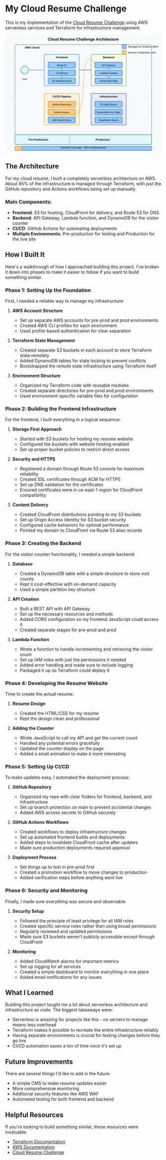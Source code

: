 # My Cloud Resume Challenge

This is my implementation of the [Cloud Resume Challenge](https://cloudresumechallenge.dev/) using AWS serverless services and Terraform for infrastructure management.

![Cloud Resume Architecture](docs/images/cloud-resume-architecture.svg)

## The Architecture

For my cloud resume, I built a completely serverless architecture on AWS. About 95% of the infrastructure is managed through Terraform, with just the GitHub repository and Actions workflows being set up manually.

### Main Components:
- **Frontend**: S3 for hosting, CloudFront for delivery, and Route 53 for DNS
- **Backend**: API Gateway, Lambda function, and DynamoDB for the visitor counter
- **CI/CD**: GitHub Actions for automating deployments
- **Multiple Environments**: Pre-production for testing and Production for the live site

## How I Built It

Here's a walkthrough of how I approached building this project. I've broken it down into phases to make it easier to follow if you want to build something similar.

### Phase 1: Setting Up the Foundation

First, I needed a reliable way to manage my infrastructure:

1. **AWS Account Structure**
   - Set up separate AWS accounts for pre-prod and prod environments
   - Created AWS CLI profiles for each environment
   - Used profile-based authentication for clear separation

2. **Terraform State Management**
   - Created separate S3 buckets in each account to store Terraform state remotely
   - Added DynamoDB tables for state locking to prevent conflicts
   - Bootstrapped the remote state infrastructure using Terraform itself

3. **Environment Structure**
   - Organized my Terraform code with reusable modules
   - Created separate directories for pre-prod and prod environments
   - Used environment-specific variable files for configuration

### Phase 2: Building the Frontend Infrastructure

For the frontend, I built everything in a logical sequence:

1. **Storage First Approach**
   - Started with S3 buckets for hosting my resume website
   - Configured the buckets with website hosting enabled
   - Set up proper bucket policies to restrict direct access

2. **Security and HTTPS**
   - Registered a domain through Route 53 console for maximum reliability
   - Created SSL certificates through ACM for HTTPS
   - Set up DNS validation for the certificates
   - Ensured certificates were in us-east-1 region for CloudFront compatibility

3. **Content Delivery**
   - Created CloudFront distributions pointing to my S3 buckets
   - Set up Origin Access Identity for S3 bucket security
   - Configured cache behaviors for optimal performance
   - Pointed my domain to CloudFront via Route 53 alias records

### Phase 3: Creating the Backend

For the visitor counter functionality, I needed a simple backend:

1. **Database**
   - Created a DynamoDB table with a simple structure to store visit counts
   - Kept it cost-effective with on-demand capacity
   - Used a simple partition key structure

2. **API Creation**
   - Built a REST API with API Gateway
   - Set up the necessary resources and methods
   - Added CORS configuration so my frontend JavaScript could access it
   - Created separate stages for pre-prod and prod

3. **Lambda Function**
   - Wrote a function to handle incrementing and retrieving the visitor count
   - Set up IAM roles with just the permissions it needed
   - Added error handling and made sure to include logging
   - Packaged it up so Terraform could deploy it

### Phase 4: Developing the Resume Website

Time to create the actual resume:

1. **Resume Design**
   - Created the HTML/CSS for my resume
   - Kept the design clean and professional

2. **Adding the Counter**
   - Wrote JavaScript to call my API and get the current count
   - Handled any potential errors gracefully
   - Updated the counter display on the page
   - Added a small animation to make it more interesting

### Phase 5: Setting Up CI/CD

To make updates easy, I automated the deployment process:

1. **GitHub Repository**
   - Organized my repo with clear folders for frontend, backend, and infrastructure
   - Set up branch protection on main to prevent accidental changes
   - Added AWS access secrets to GitHub securely

2. **GitHub Actions Workflows**
   - Created workflows to deploy infrastructure changes
   - Set up automated frontend builds and deployments
   - Added steps to invalidate CloudFront cache after updates
   - Made sure production deployments required approval

3. **Deployment Process**
   - Set things up to test in pre-prod first
   - Created a promotion workflow to move changes to production
   - Added verification steps before anything went live

### Phase 6: Security and Monitoring

Finally, I made sure everything was secure and observable:

1. **Security Setup**
   - Followed the principle of least privilege for all IAM roles
   - Created specific service roles rather than using broad permissions
   - Regularly reviewed and updated permissions
   - Made sure S3 buckets weren't publicly accessible except through CloudFront

2. **Monitoring**
   - Added CloudWatch alarms for important metrics
   - Set up logging for all services
   - Created a simple dashboard to monitor everything in one place
   - Added email notifications for any issues

## What I Learned

Building this project taught me a lot about serverless architecture and infrastructure as code. The biggest takeaways were:

- Serverless is amazing for projects like this - no servers to manage means less overhead
- Terraform makes it possible to recreate the entire infrastructure reliably
- Having separate environments is crucial for testing changes before they go live
- CI/CD automation saves a ton of time once it's set up

## Future Improvements

There are several things I'd like to add in the future:

- A simple CMS to make resume updates easier
- More comprehensive monitoring
- Additional security features like AWS WAF
- Automated testing for both frontend and backend

## Helpful Resources

If you're looking to build something similar, these resources were invaluable:
- [Terraform Documentation](https://www.terraform.io/docs)
- [AWS Documentation](https://docs.aws.amazon.com/)
- [Cloud Resume Challenge](https://cloudresumechallenge.dev/)